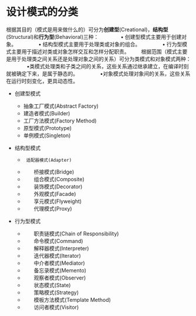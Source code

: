 # 设计模式的分类

根据其目的（模式是用来做什么的）可分为**创建型**(Creational)，**结构型**(Structural)和**行为型**(Behavioral)三种：
　　　　• 创建型模式主要用于创建对象。
　　　　• 结构型模式主要用于处理类或对象的组合。
　　　　• 行为型模式主要用于描述对类或对象怎样交互和怎样分配职责。
　　根据范围（模式主要是用于处理类之间关系还是处理对象之间的关系）可分为类模式和对象模式两种：
　　　　•类模式处理类和子类之间的关系，这些关系通过继承建立，在编译时刻就被确定下来，是属于静态的。
　　　　•对象模式处理对象间的关系，这些关系在运行时刻变化，更具动态性。


- 创建型模式

	- 抽象工厂模式(Abstract Factory)
	- 建造者模式(Builder)
	- 工厂方法模式(Factory Method)
	- 原型模式(Prototype)
	- 单例模式(Singleton) 

- 结构型模式

	-      适配器模式(Adapter)
	- 	　　桥接模式(Bridge)
	- 	　　组合模式(Composite)
	- 	　　装饰模式(Decorator)
	- 	　　外观模式(Facade)
	- 	　　享元模式(Flyweight)
	- 	　　代理模式(Proxy)


- 行为型模式
	- 	　　职责链模式(Chain of Responsibility)
	- 	　　命令模式(Command)
	- 	　　解释器模式(Interpreter)
	- 	　　迭代器模式(Iterator)
	- 	　　中介者模式(Mediator)
	- 	　　备忘录模式(Memento)
	- 	　　观察者模式(Observer)
	- 	　　状态模式(State)
	- 	　　策略模式(Strategy)
	- 	　　模板方法模式(Template Method)
	- 	　　访问者模式(Visitor)